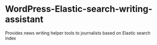 # WordPress-Elastic-search-writing-assistant
Provides news writing  helper tools to journalists based on Elastic search index
